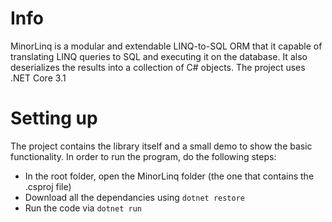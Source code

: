 # Info
MinorLinq is a modular and extendable LINQ-to-SQL ORM that it capable of translating LINQ queries to SQL and executing it on the database. It also deserializes the results into a collection of C# objects. The project uses .NET Core 3.1

# Setting up
The project contains the library itself and a small demo to show the basic functionality. In order to run the program, do the following steps:
* In the root folder, open the MinorLinq folder (the one that contains the .csproj file)
* Download all the dependancies using `dotnet restore`
* Run the code via `dotnet run`